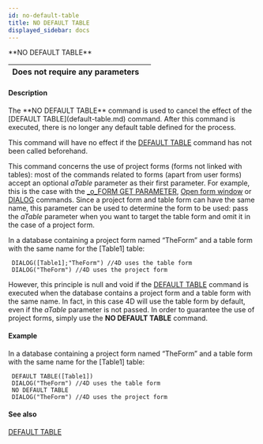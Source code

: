 ```yaml
---
id: no-default-table
title: NO DEFAULT TABLE
displayed_sidebar: docs
---
```


<!--REF #_command_.NO DEFAULT TABLE.Syntax-->**NO DEFAULT TABLE**<!-- END REF-->
<!--REF #_command_.NO DEFAULT TABLE.Params-->
| Does not require any parameters |  |
| --- | --- |

<!-- END REF-->

#### Description 

<!--REF #_command_.NO DEFAULT TABLE.Summary-->The **NO DEFAULT TABLE** command is used to cancel the effect of the [DEFAULT TABLE](default-table.md) command.<!-- END REF--> After this command is executed, there is no longer any default table defined for the process.   
This command will have no effect if the [DEFAULT TABLE](default-table.md) command has not been called beforehand.

This command concerns the use of project forms (forms not linked with tables): most of the commands related to forms (apart from user forms) accept an optional *aTable* parameter as their first parameter. For example, this is the case with the [\_o\_FORM GET PARAMETER](/4Dv20R6/4D/20-R6/o-FORM-GET-PARAMETER.301-6957639.en.html), [Open form window](open-form-window.md) or [DIALOG](dialog.md) commands. Since a project form and table form can have the same name, this parameter can be used to determine the form to be used: pass the *aTable* parameter when you want to target the table form and omit it in the case of a project form.

In a database containing a project form named “TheForm” and a table form with the same name for the \[Table1\] table:

```4d
 DIALOG([Table1];"TheForm") //4D uses the table form
 DIALOG("TheForm") //4D uses the project form
```

However, this principle is null and void if the [DEFAULT TABLE](default-table.md) command is executed when the database contains a project form and a table form with the same name. In fact, in this case 4D will use the table form by default, even if the *aTable* parameter is not passed. In order to guarantee the use of project forms, simply use the **NO DEFAULT TABLE** command. 

#### Example 

In a database containing a project form named “TheForm” and a table form with the same name for the \[Table1\] table: 

```4d
 DEFAULT TABLE([Table1])
 DIALOG("TheForm") //4D uses the table form
 NO DEFAULT TABLE
 DIALOG("TheForm") //4D uses the project form
```

#### See also 

[DEFAULT TABLE](default-table.md)  